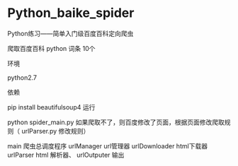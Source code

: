 # Python_baike_spider
Python练习——简单入门级百度百科定向爬虫

爬取百度百科 python 词条 10个

环境

python2.7

依赖

pip install beautifulsoup4
运行

python spider_main.py
如果爬取不了，则百度修改了页面，根据页面修改爬取规则（ urlParser.py 修改规则）

main 爬虫总调度程序
urlManager url管理器
urlDownloader html下载器
urlParser html 解析器、
urlOutputer 输出
